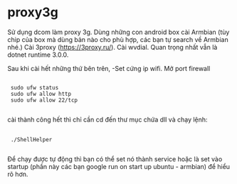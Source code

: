 # proxy3g
Sử dụng dcom làm proxy 3g. Dùng những con android box cài Armbian (tùy chip của box mà dùng bản nào cho phù hợp, các bạn tự search về Armbian nhé.)
Cài 3proxy (https://3proxy.ru/).
Cài wvdial.
Quan trọng nhất vẫn là dotnet runtime 3.0.0.

Sau khi cài hết những thứ bên trên,
-Set cứng ip wifi.
Mở port firewall
<pre>
<code>
 sudo ufw status
 sudo ufw allow http
 sudo ufw allow 22/tcp
 </code></pre>
 cài thành công hết thì chỉ cần cd đến thư mục chứa dll và chạy lệnh:
 <pre>
 <code>
 ./ShellHelper
  </code></pre>
 Để chạy được tự động thì bạn có thể set nó thành service hoặc là set vào startup (phần này các bạn google run on start up ubuntu - armbian) để hiểu rõ hơn.

